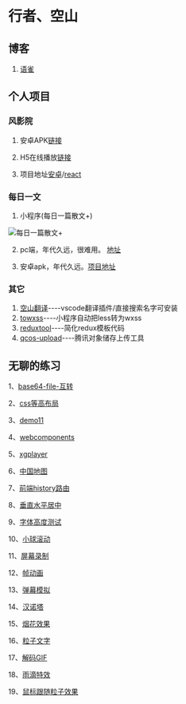 # 行者、空山

## 博客

1. [语雀](https://www.yuque.com/zackdk/web)

## 个人项目

### 风影院

1. 安卓APK[链接](https://apks-1252514056.cos.ap-chengdu.myqcloud.com/%E9%A3%8E%E5%BD%B1%E9%99%A2_v1.7_2018-10-14-release.apk)

2. H5在线播放[链接](http://movie.zackdk.top/)

3. 项目地址[安卓](https://github.com/CodeByZack/kongtv-android/)/[react](https://github.com/CodeByZack/kongtv-react/)


### 每日一文

1. 小程序(每日一篇散文+)

![每日一篇散文+](https://apks-1252514056.cos.ap-chengdu.myqcloud.com/%E6%AF%8F%E6%97%A5%E4%B8%80%E7%AF%87%E6%95%A3%E6%96%87%2B.jpg)

2. pc端，年代久远，很难用。 [地址](https://emptymountain.netlify.com/)

3. 安卓apk，年代久远。[项目地址](https://github.com/CodeByZack/mryw-android-bmob)

### 其它

1. [空山翻译](https://marketplace.visualstudio.com/items?itemName=zackdk.empty-translate#review-details)----vscode翻译插件/直接搜索名字可安装
2. [towxss](https://www.npmjs.com/package/towxss)----小程序自动把less转为wxss
3. [reduxtool](https://www.npmjs.com/package/@zackdk/reduxtool)----简化redux模板代码
4. [qcos-upload](https://www.npmjs.com/package/qcos-upload)----腾讯对象储存上传工具




## 无聊的练习

1、[base64-file-互转](https://codebyzack.github.io/web_demo/demo/base64-file-互转)

2、[css等高布局](https://codebyzack.github.io/web_demo/demo/css等高布局)

3、[demo11](https://codebyzack.github.io/web_demo/demo/demo11)

4、[webcomponents](https://codebyzack.github.io/web_demo/demo/webcomponents)

5、[xgplayer](https://codebyzack.github.io/web_demo/demo/xgplayer)

6、[中国地图](https://codebyzack.github.io/web_demo/demo/中国地图)

7、[前端history路由](https://codebyzack.github.io/web_demo/demo/前端history路由)

8、[垂直水平居中](https://codebyzack.github.io/web_demo/demo/垂直水平居中)

9、[字体高度测试](https://codebyzack.github.io/web_demo/demo/字体高度测试)

10、[小球滚动](https://codebyzack.github.io/web_demo/demo/小球滚动)

11、[屏幕录制](https://codebyzack.github.io/web_demo/demo/屏幕录制)

12、[帧动画](https://codebyzack.github.io/web_demo/demo/帧动画)

13、[弹幕模拟](https://codebyzack.github.io/web_demo/demo/弹幕模拟)

14、[汉诺塔](https://codebyzack.github.io/web_demo/demo/汉诺塔)

15、[烟花效果](https://codebyzack.github.io/web_demo/demo/烟花效果)

16、[粒子文字](https://codebyzack.github.io/web_demo/demo/粒子文字)

17、[解码GIF](https://codebyzack.github.io/web_demo/demo/解码GIF)

18、[雨滴特效](https://codebyzack.github.io/web_demo/demo/雨滴特效)

19、[鼠标跟随粒子效果](https://codebyzack.github.io/web_demo/demo/鼠标跟随粒子效果)